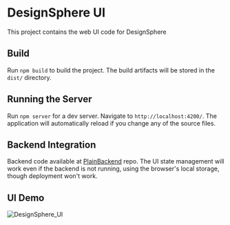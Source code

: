 # DesignSphere UI

This project contains the web UI code for DesignSphere

## Build

Run `npm build` to build the project. The build artifacts will be stored in the `dist/` directory.

## Running the Server

Run `npm server` for a dev server. Navigate to `http://localhost:4200/`. The application will automatically reload if you change any of the source files.

## Backend Integration

Backend code available at [PlainBackend](https://github.com/DesignPlain/PlainServer) repo. The UI state management will work even if the backend is not running, using the browser's local storage, though deployment won't work.

## UI Demo

![DesignSphere_UI](https://github.com/DesignPlain/PlainDashboard/assets/19748270/5ffbdc14-5cb4-4431-a1c1-093bba9fced3)
